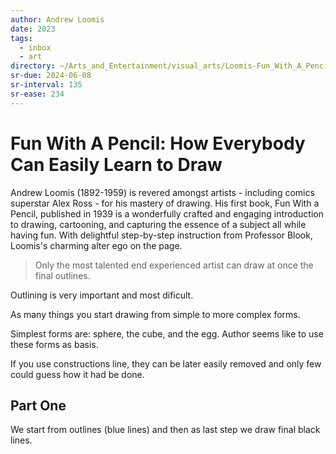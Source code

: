 ```yaml
---
author: Andrew Loomis
date: 2023
tags:
  - inbox
  - art
directory: ~/Arts_and_Entertainment/visual_arts/Loomis-Fun_With_A_Pencil
sr-due: 2024-06-08
sr-interval: 135
sr-ease: 234
---
```


# Fun With A Pencil: How Everybody Can Easily Learn to Draw

Andrew Loomis (1892-1959) is revered amongst artists - including comics
superstar Alex Ross - for his mastery of drawing. His first book, Fun With a
Pencil, published in 1939 is a wonderfully crafted and engaging introduction to
drawing, cartooning, and capturing the essence of a subject all while having
fun. With delightful step-by-step instruction from Professor Blook, Loomis's
charming alter ego on the page.

> Only the most talented end experienced artist can draw at once the final
> outlines.

Outlining is very important and most dificult.

As many things you start drawing from simple to more complex forms.

Simplest forms are: sphere, the cube, and the egg. Author seems like to use
these forms as basis.

If you use constructions line, they can be later easily removed and only few
could guess how it had be done.

## Part One

We start from outlines (blue lines) and then as last step we draw final black
lines.
